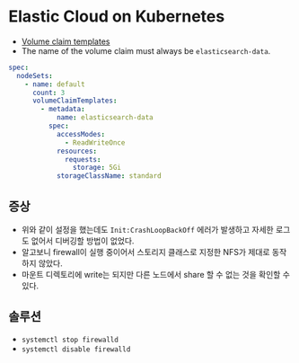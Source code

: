 # Elastic Cloud on Kubernetes

- [Volume claim templates](https://www.elastic.co/guide/en/cloud-on-k8s/master/k8s-volume-claim-templates.html)
- The name of the volume claim must always be `elasticsearch-data`.

```yaml
spec:
  nodeSets:
    - name: default
      count: 3
      volumeClaimTemplates:
        - metadata:
            name: elasticsearch-data
          spec:
            accessModes:
              - ReadWriteOnce
            resources:
              requests:
                storage: 5Gi
            storageClassName: standard
```

## 증상

- 위와 같이 설정을 했는데도 `Init:CrashLoopBackOff` 에러가 발생하고 자세한 로그도 없어서 디버깅할 방법이 없었다.
- 알고보니 firewall이 실행 중이어서 스토리지 클래스로 지정한 NFS가 제대로 동작하지 않았다.
- 마운트 디렉토리에 write는 되지만 다른 노드에서 share 할 수 없는 것을 확인할 수 있다.

## 솔루션

- `systemctl stop firewalld`
- `systemctl disable firewalld`

